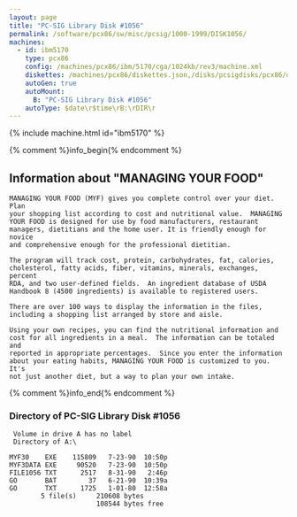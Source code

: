 ```yaml
---
layout: page
title: "PC-SIG Library Disk #1056"
permalink: /software/pcx86/sw/misc/pcsig/1000-1999/DISK1056/
machines:
  - id: ibm5170
    type: pcx86
    config: /machines/pcx86/ibm/5170/cga/1024kb/rev3/machine.xml
    diskettes: /machines/pcx86/diskettes.json,/disks/pcsigdisks/pcx86/diskettes.json
    autoGen: true
    autoMount:
      B: "PC-SIG Library Disk #1056"
    autoType: $date\r$time\rB:\rDIR\r
---
```


{% include machine.html id="ibm5170" %}

{% comment %}info_begin{% endcomment %}

## Information about "MANAGING YOUR FOOD"

    MANAGING YOUR FOOD (MYF) gives you complete control over your diet. Plan
    your shopping list according to cost and nutritional value.  MANAGING
    YOUR FOOD is designed for use by food manufacturers, restaurant
    managers, dietitians and the home user. It is friendly enough for novice
    and comprehensive enough for the professional dietitian.
    
    The program will track cost, protein, carbohydrates, fat, calories,
    cholesterol, fatty acids, fiber, vitamins, minerals, exchanges, percent
    RDA, and two user-defined fields.  An ingredient database of USDA
    Handbook 8 (4500 ingredients) is available to registered users.
    
    There are over 100 ways to display the information in the files,
    including a shopping list arranged by store and aisle.
    
    Using your own recipes, you can find the nutritional information and
    cost for all ingredients in a meal.  The information can be totaled and
    reported in appropriate percentages.  Since you enter the information
    about your eating habits, MANAGING YOUR FOOD is customized to you.  It's
    not just another diet, but a way to plan your own intake.
{% comment %}info_end{% endcomment %}


### Directory of PC-SIG Library Disk #1056

     Volume in drive A has no label
     Directory of A:\

    MYF30    EXE    115809   7-23-90  10:50p
    MYF3DATA EXE     90520   7-23-90  10:50p
    FILE1056 TXT      2517   8-31-90   2:46p
    GO       BAT        37   6-21-90  10:39a
    GO       TXT      1725   1-01-80  12:58a
            5 file(s)     210608 bytes
                          108544 bytes free
